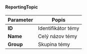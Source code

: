 #### ReportingTopic
| Parameter | Popis |
| ----------- | ----------- |
| **ID** | Identifikátor témy |
| **Name** | Celý názov témy |
| **Group** | Skupina témy |